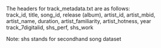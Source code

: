 The headers for track_metadata.txt are as follows: <br>
track_id, title, song_id, release (album), artist_id, artist_mbid,<br>
artist_name, duration, artist_familiarity, artist_hotness, year <br>
track_7digitalid, shs_perf, shs_work



Note: shs stands for secondhand song dataset
